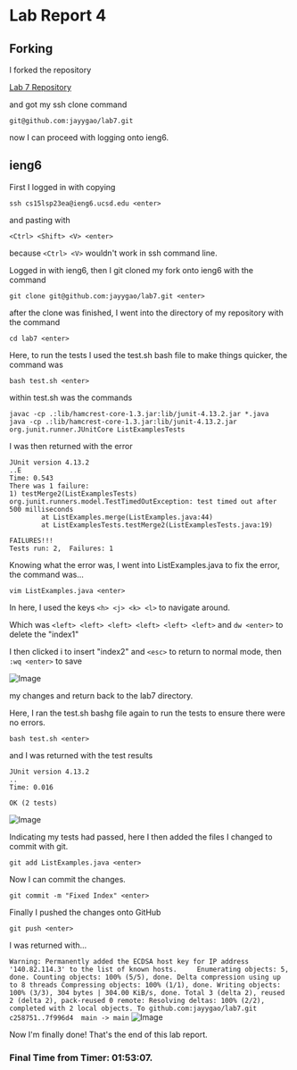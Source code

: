 # Lab Report 4

## Forking

I forked the repository 

[Lab 7 Repository](https://github.com/ucsd-cse15l-s23/lab7)

and got my ssh clone command

`git@github.com:jayygao/lab7.git`

now I can proceed with logging onto ieng6.

## ieng6
First I logged in with copying 

`ssh cs15lsp23ea@ieng6.ucsd.edu <enter>`

and pasting with 

`<Ctrl> <Shift> <V> <enter>`

because `<Ctrl> <V>` wouldn't work in ssh command line.

Logged in with ieng6, then I git cloned my fork onto ieng6 with the command

`git clone git@github.com:jayygao/lab7.git <enter>`

after the clone was finished, I went into the directory of my repository with the command 

`cd lab7 <enter> `

Here, to run the tests I used the test.sh bash file to make things quicker, the command was

`bash test.sh <enter>`

within test.sh was the commands 

```
javac -cp .:lib/hamcrest-core-1.3.jar:lib/junit-4.13.2.jar *.java
java -cp .:lib/hamcrest-core-1.3.jar:lib/junit-4.13.2.jar org.junit.runner.JUnitCore ListExamplesTests  
```

I was then returned with the error 

```
JUnit version 4.13.2
..E
Time: 0.543
There was 1 failure:
1) testMerge2(ListExamplesTests)
org.junit.runners.model.TestTimedOutException: test timed out after 500 milliseconds
        at ListExamples.merge(ListExamples.java:44)
        at ListExamplesTests.testMerge2(ListExamplesTests.java:19)

FAILURES!!!
Tests run: 2,  Failures: 1
```

Knowing what the error was, I went into ListExamples.java to fix the error, the command was...

`vim ListExamples.java <enter>`

In here, I used the keys `<h> <j> <k> <l>` to navigate around.

Which was `<left> <left> <left> <left> <left> <left>` and `dw <enter>` to delete the "index1"

I then clicked i to insert "index2" and `<esc>` to return to normal mode, then `:wq <enter>` to save 

![Image](https://i.ibb.co/bg7VQSv/Screenshot-2023-05-18-095232.png)

my changes and return back to the lab7 directory.

Here, I ran the test.sh bashg file again to run the tests to ensure there were no errors.

`bash test.sh <enter>`

and I was returned with the test results

```
JUnit version 4.13.2
..
Time: 0.016

OK (2 tests)
```

![Image](https://i.ibb.co/hCVNXbY/Screenshot-2023-05-18-095158.png)
        
Indicating my tests had passed, here I then added the files I changed to commit with git.

`git add ListExamples.java <enter>`

Now I can commit the changes.

`git commit -m "Fixed Index" <enter>`

Finally I pushed the changes onto GitHub

`git push <enter>`

I was returned with...

`
Warning: Permanently added the ECDSA host key for IP address '140.82.114.3' to the list of known hosts.    
Enumerating objects: 5, done.
Counting objects: 100% (5/5), done.
Delta compression using up to 8 threads
Compressing objects: 100% (1/1), done.
Writing objects: 100% (3/3), 304 bytes | 304.00 KiB/s, done.
Total 3 (delta 2), reused 2 (delta 2), pack-reused 0
remote: Resolving deltas: 100% (2/2), completed with 2 local objects.
To github.com:jayygao/lab7.git
   c258751..7f996d4  main -> main
`
![Image](https://i.ibb.co/kqznrrK/Screenshot-2023-05-18-095137.png)
        
Now I'm finally done! That's the end of this lab report.

### Final Time from Timer: 01:53:07.
